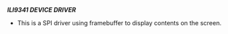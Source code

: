 ***ILI9341 DEVICE DRIVER***
- This is a SPI driver using framebuffer to display contents on the screen.